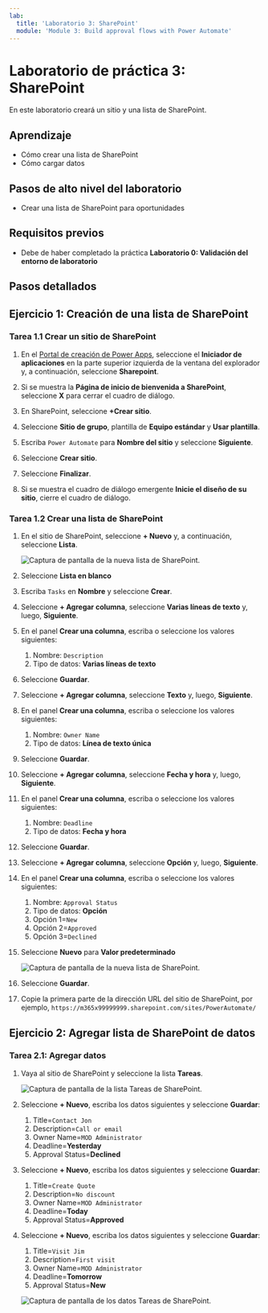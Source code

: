 ```yaml
---
lab:
  title: 'Laboratorio 3: SharePoint'
  module: 'Module 3: Build approval flows with Power Automate'
---
```


# Laboratorio de práctica 3: SharePoint

En este laboratorio creará un sitio y una lista de SharePoint.

## Aprendizaje

- Cómo crear una lista de SharePoint
- Cómo cargar datos

## Pasos de alto nivel del laboratorio

- Crear una lista de SharePoint para oportunidades
  
## Requisitos previos

- Debe de haber completado la práctica **Laboratorio 0: Validación del entorno de laboratorio**

## Pasos detallados

## Ejercicio 1: Creación de una lista de SharePoint

### Tarea 1.1 Crear un sitio de SharePoint

1. En el [Portal de creación de Power Apps](https://make.powerapps.com), seleccione el **Iniciador de aplicaciones** en la parte superior izquierda de la ventana del explorador y, a continuación, seleccione **Sharepoint**.

1. Si se muestra la **Página de inicio de bienvenida a SharePoint**, seleccione **X** para cerrar el cuadro de diálogo.

1. En SharePoint, seleccione **+Crear sitio**.

1. Seleccione **Sitio de grupo**, plantilla de **Equipo estándar** y **Usar plantilla**.

1. Escriba `Power Automate` para **Nombre del sitio** y seleccione **Siguiente**.

1. Seleccione **Crear sitio**.

1. Seleccione **Finalizar**.

1. Si se muestra el cuadro de diálogo emergente **Inicie el diseño de su sitio**, cierre el cuadro de diálogo.

### Tarea 1.2 Crear una lista de SharePoint

1. En el sitio de SharePoint, seleccione **+ Nuevo** y, a continuación, seleccione **Lista**.

    ![Captura de pantalla de la nueva lista de SharePoint.](../media/new-sharepoint-list.png)

1. Seleccione **Lista en blanco**

1. Escriba `Tasks` en **Nombre** y seleccione **Crear**.

1. Seleccione **+ Agregar columna**, seleccione **Varias líneas de texto** y, luego, **Siguiente**.

1. En el panel **Crear una columna**, escriba o seleccione los valores siguientes:

   1. Nombre: `Description`
   1. Tipo de datos: **Varias líneas de texto**

1. Seleccione **Guardar**.

1. Seleccione **+ Agregar columna**, seleccione **Texto** y, luego, **Siguiente**.

1. En el panel **Crear una columna**, escriba o seleccione los valores siguientes:

   1. Nombre: `Owner Name`
   1. Tipo de datos: **Línea de texto única**

1. Seleccione **Guardar**.

1. Seleccione **+ Agregar columna**, seleccione **Fecha y hora** y, luego, **Siguiente**.

1. En el panel **Crear una columna**, escriba o seleccione los valores siguientes:

   1. Nombre: `Deadline`
   1. Tipo de datos: **Fecha y hora**

1. Seleccione **Guardar**.

1. Seleccione **+ Agregar columna**, seleccione **Opción** y, luego, **Siguiente**.

1. En el panel **Crear una columna**, escriba o seleccione los valores siguientes:

   1. Nombre: `Approval Status`
   1. Tipo de datos: **Opción**
   1. Opción 1=`New`
   1. Opción 2=`Approved`
   1. Opción 3=`Declined`

1. Seleccione **Nuevo** para **Valor predeterminado**

    ![Captura de pantalla de la nueva lista de SharePoint.](../media/add-choice-column.png)

1. Seleccione **Guardar**.

1. Copie la primera parte de la dirección URL del sitio de SharePoint, por ejemplo, `https://m365x99999999.sharepoint.com/sites/PowerAutomate/`

## Ejercicio 2: Agregar lista de SharePoint de datos

### Tarea 2.1: Agregar datos

1. Vaya al sitio de SharePoint y seleccione la lista **Tareas**.

    ![Captura de pantalla de la lista Tareas de SharePoint.](../media/tasks-sharepoint-list.png)

1. Seleccione **+ Nuevo**, escriba los datos siguientes y seleccione **Guardar**:

   1. Title=`Contact Jon`
   1. Description=`Call or email`
   1. Owner Name=`MOD Administrator`
   1. Deadline=**Yesterday**
   1. Approval Status=**Declined**

1. Seleccione **+ Nuevo**, escriba los datos siguientes y seleccione **Guardar**:

   1. Title=`Create Quote`
   1. Description=`No discount`
   1. Owner Name=`MOD Administrator`
   1. Deadline=**Today**
   1. Approval Status=**Approved**

1. Seleccione **+ Nuevo**, escriba los datos siguientes y seleccione **Guardar**:

   1. Title=`Visit Jim`
   1. Description=`First visit`
   1. Owner Name=`MOD Administrator`
   1. Deadline=**Tomorrow**
   1. Approval Status=**New**

    ![Captura de pantalla de los datos Tareas de SharePoint.](../media/tasks-data.png)
